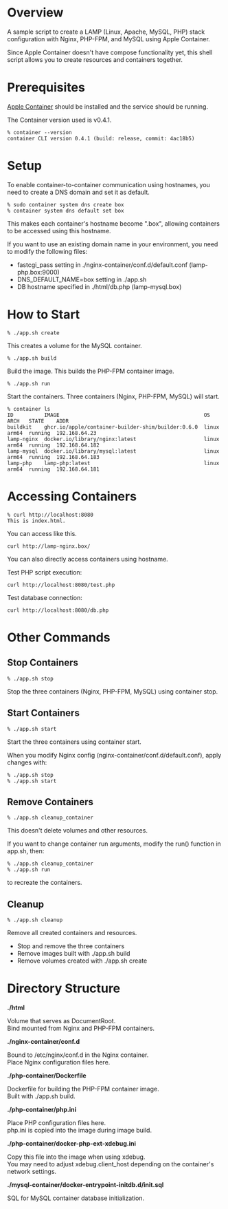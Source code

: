 # Overview

A sample script to create a LAMP (Linux, Apache, MySQL, PHP) stack configuration with Nginx, PHP-FPM, and MySQL using Apple Container.

Since Apple Container doesn't have compose functionality yet, this shell script allows you to create resources and containers together.

# Prerequisites

<a href="https://github.com/apple/container">Apple Container</a> should be installed and the service should be running.

The Container version used is v0.4.1.

```
% container --version
container CLI version 0.4.1 (build: release, commit: 4ac18b5)
```

# Setup

To enable container-to-container communication using hostnames, you need to create a DNS domain and set it as default.

```
% sudo container system dns create box
% container system dns default set box
```

This makes each container's hostname become "<container-name>.box", allowing containers to be accessed using this hostname.

If you want to use an existing domain name in your environment, you need to modify the following files:

- fastcgi_pass setting in ./nginx-container/conf.d/default.conf (lamp-php.box:9000)
- DNS_DEFAULT_NAME=box setting in ./app.sh
- DB hostname specified in ./html/db.php (lamp-mysql.box)

# How to Start
```
% ./app.sh create
```
This creates a volume for the MySQL container.

```
% ./app.sh build
```

Build the image.
This builds the PHP-FPM container image.

```
% ./app.sh run
```

Start the containers.
Three containers (Nginx, PHP-FPM, MySQL) will start.

```
% container ls
ID          IMAGE                                               OS     ARCH   STATE    ADDR
buildkit    ghcr.io/apple/container-builder-shim/builder:0.6.0  linux  arm64  running  192.168.64.23
lamp-nginx  docker.io/library/nginx:latest                      linux  arm64  running  192.168.64.182
lamp-mysql  docker.io/library/mysql:latest                      linux  arm64  running  192.168.64.183
lamp-php    lamp-php:latest                                     linux  arm64  running  192.168.64.181
```

# Accessing Containers
```
% curl http://localhost:8080
This is index.html.
```
You can access like this.

```
curl http://lamp-nginx.box/
```
You can also directly access containers using hostname.

Test PHP script execution:
```
curl http://localhost:8080/test.php
```

Test database connection:
```
curl http://localhost:8080/db.php
```

# Other Commands

## Stop Containers
```
% ./app.sh stop
```
Stop the three containers (Nginx, PHP-FPM, MySQL) using container stop.

## Start Containers
```
% ./app.sh start
```

Start the three containers using container start.

When you modify Nginx config (nginx-container/conf.d/default.conf), apply changes with:
```
% ./app.sh stop
% ./app.sh start
```

## Remove Containers
```
% ./app.sh cleanup_container
```

This doesn't delete volumes and other resources.

If you want to change container run arguments, modify the run() function in app.sh, then:
```
% ./app.sh cleanup_container
% ./app.sh run
```
to recreate the containers.

## Cleanup

```
% ./app.sh cleanup
```

Remove all created containers and resources.

- Stop and remove the three containers
- Remove images built with ./app.sh build
- Remove volumes created with ./app.sh create

# Directory Structure

**./html**

Volume that serves as DocumentRoot.<br />
Bind mounted from Nginx and PHP-FPM containers.

**./nginx-container/conf.d**

Bound to /etc/nginx/conf.d in the Nginx container.<br />
Place Nginx configuration files here.

**./php-container/Dockerfile**

Dockerfile for building the PHP-FPM container image.<br />
Built with ./app.sh build.

**./php-container/php.ini**

Place PHP configuration files here.<br />
php.ini is copied into the image during image build.

**./php-container/docker-php-ext-xdebug.ini**

Copy this file into the image when using xdebug.<br />
You may need to adjust xdebug.client_host depending on the container's network settings.

**./mysql-container/docker-entrypoint-initdb.d/init.sql**

SQL for MySQL container database initialization.

